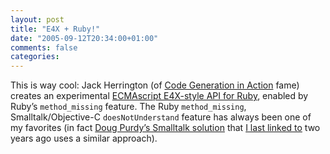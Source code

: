 ```yaml
---
layout: post
title: "E4X + Ruby!"
date: "2005-09-12T20:34:00+01:00"
comments: false
categories: 
---
```


<p>This is way cool: Jack Herrington (of <a href="http://www.manning.com/books/herrington">Code Generation in Action</a> fame) creates an experimental <a href="http://www.onlamp.com/pub/a/onlamp/2004/08/12/ruby_e4x.html">ECMAscript E4X-style API for Ruby</a>, enabled by Ruby&#8217;s <code>method_missing</code> feature. The Ruby <code>method_missing</code>, Smalltalk/Objective-C <code>doesNotUnderstand</code> feature has always been one of my favorites (in fact <a href="http://www.douglasp.com/2003/05/12.html">Doug Purdy&#8217;s Smalltalk solution</a> that <a href="/blog/st/2003/09/11/java_and_web_services_are_not_a_match_made_in_heaven.html">I last linked to</a> two years ago uses a similar approach).</p>


